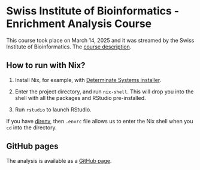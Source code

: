 # Swiss Institute of Bioinformatics - Enrichment Analysis Course

This course took place on March 14, 2025 and it was streamed by
the Swiss Institute of Bioinformatics. The [course description](https://www.sib.swiss/training/course/20250314_ENRIC).

## How to run with Nix?

1. Install Nix, for example,
with [Determinate Systems installer](https://github.com/DeterminateSystems/nix-installer).

2. Enter the project directory, and run `nix-shell`. This will drop you
into the shell with all the packages and RStudio pre-installed.

3. Run `rstudio` to launch RStudio.

If you have [direnv](https://github.com/direnv/direnv), then `.envrc` file
allows us to enter the Nix shell when you `cd` into the directory.

## GitHub pages

The analysis is available as a
[GitHub page](https://artur-sannikov.github.io/sib-enrichment-analysis/sib_enrichment_analysis_exercises.html).
